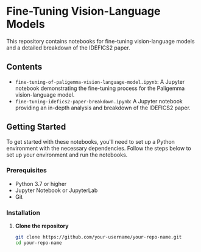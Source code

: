 # Fine-Tuning Vision-Language Models

This repository contains notebooks for fine-tuning vision-language models and a detailed breakdown of the IDEFICS2 paper.

## Contents

- `fine-tuning-of-paligemma-vision-language-model.ipynb`: A Jupyter notebook demonstrating the fine-tuning process for the Paligemma vision-language model.
- `fine-tuning-idefics2-paper-breakdown.ipynb`: A Jupyter notebook providing an in-depth analysis and breakdown of the IDEFICS2 paper.

## Getting Started

To get started with these notebooks, you'll need to set up a Python environment with the necessary dependencies. Follow the steps below to set up your environment and run the notebooks.

### Prerequisites

- Python 3.7 or higher
- Jupyter Notebook or JupyterLab
- Git

### Installation

1. **Clone the repository**

   ```sh
   git clone https://github.com/your-username/your-repo-name.git
   cd your-repo-name
